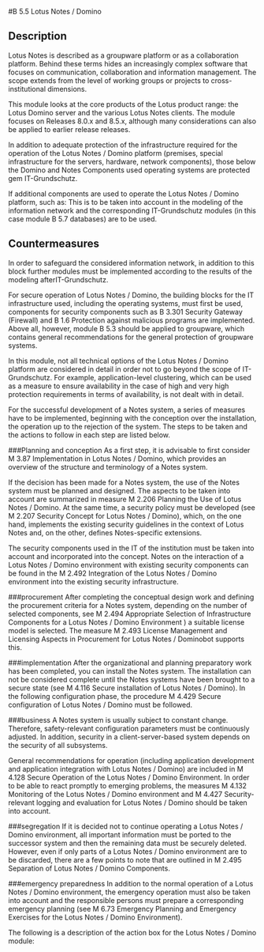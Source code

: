 #B 5.5 Lotus Notes / Domino
## Description 
Lotus Notes is described as a groupware platform or as a collaboration platform. Behind these terms hides an increasingly complex software that focuses on communication, collaboration and information management. The scope extends from the level of working groups or projects to cross-institutional dimensions.

This module looks at the core products of the Lotus product range: the Lotus Domino server and the various Lotus Notes clients. The module focuses on Releases 8.0.x and 8.5.x, although many considerations can also be applied to earlier release releases.

In addition to adequate protection of the infrastructure required for the operation of the Lotus Notes / Domino platform (premises, special infrastructure for the servers, hardware, network components), those below the Domino and Notes Components used operating systems are protected gem  IT-Grundschutz.

If additional components are used to operate the Lotus Notes / Domino platform, such as: This is to be taken into account in the modeling of the information network and the corresponding IT-Grundschutz modules (in this case module B 5.7 databases) are to be used.



## Countermeasures 
In order to safeguard the considered information network, in addition to this block further modules must be implemented according to the results of the modeling afterIT-Grundschutz.

For secure operation of Lotus Notes / Domino, the building blocks for the IT infrastructure used, including the operating systems, must first be used, components for security components such as B 3.301 Security Gateway (Firewall) and B  1.6 Protection against malicious programs are implemented. Above all, however, module B 5.3 should be applied to groupware, which contains general recommendations for the general protection of groupware systems.

In this module, not all technical options of the Lotus Notes / Domino platform are considered in detail in order not to go beyond the scope of IT-Grundschutz. For example, application-level clustering, which can be used as a measure to ensure availability in the case of high and very high protection requirements in terms of availability, is not dealt with in detail.

For the successful development of a Notes system, a series of measures have to be implemented, beginning with the conception over the installation, the operation up to the rejection of the system. The steps to be taken and the actions to follow in each step are listed below.



###Planning and conception
As a first step, it is advisable to first consider M 3.87 Implementation in Lotus Notes / Domino, which provides an overview of the structure and terminology of a Notes system.

If the decision has been made for a Notes system, the use of the Notes system must be planned and designed. The aspects to be taken into account are summarized in measure M 2.206 Planning the Use of Lotus Notes / Domino. At the same time, a security policy must be developed (see M 2.207 Security Concept for Lotus Notes / Domino), which, on the one hand, implements the existing security guidelines in the context of Lotus Notes and, on the other, defines Notes-specific extensions.

The security components used in the IT of the institution must be taken into account and incorporated into the concept. Notes on the interaction of a Lotus Notes / Domino environment with existing security components can be found in the M 2.492 Integration of the Lotus Notes / Domino environment into the existing security infrastructure.



###procurement
After completing the conceptual design work and defining the procurement criteria for a Notes system, depending on the number of selected components, see M 2.494 Appropriate Selection of Infrastructure Components for a Lotus Notes / Domino Environment ) a suitable license model is selected. The measure M 2.493 License Management and Licensing Aspects in Procurement for Lotus Notes / Dominobot supports this.



###implementation
After the organizational and planning preparatory work has been completed, you can install the Notes system. The installation can not be considered complete until the Notes systems have been brought to a secure state (see M 4.116 Secure installation of Lotus Notes / Domino). In the following configuration phase, the procedure M 4.429 Secure configuration of Lotus Notes / Domino must be followed.



###business
A Notes system is usually subject to constant change. Therefore, safety-relevant configuration parameters must be continuously adjusted. In addition, security in a client-server-based system depends on the security of all subsystems.

General recommendations for operation (including application development and application integration with Lotus Notes / Domino) are included in M 4.128 Secure Operation of the Lotus Notes / Domino Environment. In order to be able to react promptly to emerging problems, the measures M 4.132 Monitoring of the Lotus Notes / Domino environment and M 4.427 Security-relevant logging and evaluation for Lotus Notes / Domino should be taken into account.



###segregation
If it is decided not to continue operating a Lotus Notes / Domino environment, all important information must be ported to the successor system and then the remaining data must be securely deleted. However, even if only parts of a Lotus Notes / Domino environment are to be discarded, there are a few points to note that are outlined in M 2.495 Separation of Lotus Notes / Domino Components.



###emergency preparedness
In addition to the normal operation of a Lotus Notes / Domino environment, the emergency operation must also be taken into account and the responsible persons must prepare a corresponding emergency planning (see M 6.73 Emergency Planning and Emergency Exercises for the Lotus Notes / Domino Environment).

The following is a description of the action box for the Lotus Notes / Domino module:



